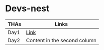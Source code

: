 # Devs-nest
THAs | Links
------------ | -------------
Day1 | [Link](https://condescending-dubinsky-25726a.netlify.app/frontend/day1/)
Day2 | Content in the second column
